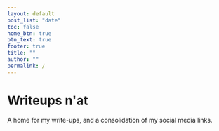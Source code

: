 ```yaml
---
layout: default
post_list: "date"
toc: false
home_btn: true
btn_text: true
footer: true
title: ""
author: ""
permalink: /
---
```


# Writeups n'at

A home for my write-ups, and a consolidation of my social media links.
